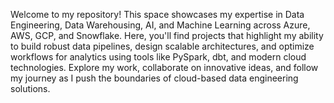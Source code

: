 Welcome to my repository! This space showcases my expertise in Data Engineering, Data Warehousing, AI, and Machine Learning across Azure, AWS, GCP, and Snowflake. Here, you'll find projects that highlight my ability to build robust data pipelines, design scalable architectures, and optimize workflows for analytics using tools like PySpark, dbt, and modern cloud technologies. Explore my work, collaborate on innovative ideas, and follow my journey as I push the boundaries of cloud-based data engineering solutions.
